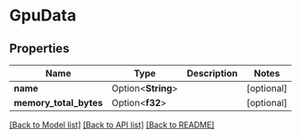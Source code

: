 # GpuData

## Properties

Name | Type | Description | Notes
------------ | ------------- | ------------- | -------------
**name** | Option<**String**> |  | [optional]
**memory_total_bytes** | Option<**f32**> |  | [optional]

[[Back to Model list]](../README.md#documentation-for-models) [[Back to API list]](../README.md#documentation-for-api-endpoints) [[Back to README]](../README.md)


